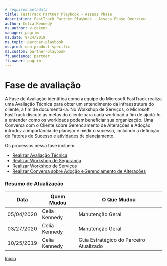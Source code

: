```yaml
---  
# required metadata  
title: FastTrack Partner Playbook - Assess Phase 
description: FastTrack Partner Playbook - Assess Phase Overview
author: Celia Kennedy
ms.author: v-cekenn
manager: pagrim
ms.date: 9/24/2019  
ms.topic: partner-playbook  
ms.prod: non-product-specific  
ms.custom: partner-playbook  
ft.audience: partner  
ft.owner: pagrim
---  
```


# Fase de avaliação

A Fase de Avaliação identifica como a equipe do Microsoft FastTrack realiza uma Avaliação Técnica para obter um entendimento da infraestrutura do cliente, a fim de documentá-la. No Workshop de Serviços, o Microsoft FastTrack discute as metas do cliente para cada workload a fim de ajudá-lo a entender como os workloads podem beneficiar sua organização. Uma Conversa com o Cliente sobre Gerenciamento de Alterações e Adoção introduz a importância de planejar e medir o sucesso, incluindo a definição de Fatores de Sucesso e atividades de planejamento.

Os processos nessa fase incluem:

- [Realizar Avaliação Técnica](assess-conduct-technical-assessment-partner-pr.md)
- [Realizar Workshop de Segurança](assess-conduct-security-workshop-partner-pr.md)
- [Realizar Workshop de Serviços](assess-conduct-services-workshops-partner-pr.md)
- [Realizar Conversa sobre Adoção e Gerenciamento de Alterações](assess-conduct-adoption-and-change-management-conversation-partner-pr.md)

###  Resumo de Atualização

|Data|Quem Mudou|O Que Mudou|
|---------|---------------|----------------------------|
|05/04/2020| Celia Kennedy|  Manutenção Geral|
|03/27/2020| Celia Kennedy| Manutenção Geral|
|10/25/2019| Celia Kennedy| Guia Estratégico do Parceiro Atualizado|

[Início](http://partner-docs.microsoft.com)
